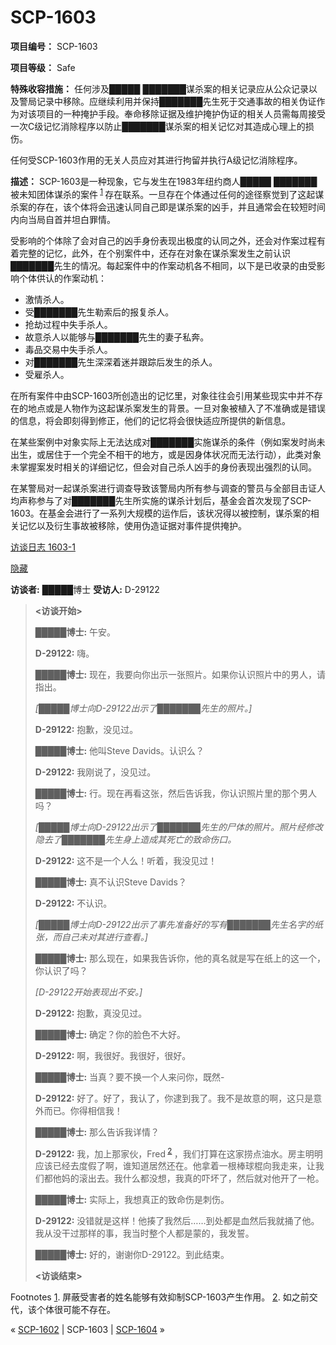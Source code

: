 # SCP-1603
                        


**项目编号：** SCP-1603

**项目等级：** Safe

**特殊收容措施：** 任何涉及█████ ███████谋杀案的相关记录应从公众记录以及警局记录中移除。应继续利用并保持███████先生死于交通事故的相关伪证作为对该项目的一种掩护手段。奉命移除证据及维护掩护伪证的相关人员需每周接受一次C级记忆消除程序以防止███████谋杀案的相关记忆对其造成心理上的损伤。

任何受SCP-1603作用的无关人员应对其进行拘留并执行A级记忆消除程序。

**描述：** SCP-1603是一种现象，它与发生在1983年纽约商人█████ ███████被未知团体谋杀的案件<sup class='footnoteref'>
 <a shape='rect' class='footnoteref' id='footnoteref-1' href='javascript:;' onclick='WIKIDOT.page.utils.scrollToReference(&apos;footnote-1&apos;)'>1</a>
</sup> 存在联系。一旦存在个体通过任何的途径察觉到了这起谋杀案的存在，该个体将会迅速认同自己即是谋杀案的凶手，并且通常会在较短时间内向当局自首并坦白罪情。

受影响的个体除了会对自己的凶手身份表现出极度的认同之外，还会对作案过程有着完整的记忆，此外，在个别案件中，还存在对象在谋杀案发生之前认识███████先生的情况。每起案件中的作案动机各不相同，以下是已收录的由受影响个体供认的作案动机：

- 激情杀人。
- 受███████先生勒索后的报复杀人。
- 抢劫过程中失手杀人。
- 故意杀人以能够与███████先生的妻子私奔。
- 毒品交易中失手杀人。
- 对███████先生深深着迷并跟踪后发生的杀人。
- 受雇杀人。

在所有案件中由SCP-1603所创造出的记忆里，对象往往会引用某些现实中并不存在的地点或是人物作为这起谋杀案发生的背景。一旦对象被植入了不准确或是错误的信息，将会即刻得到修正，他们的记忆将会很快适应所提供的新信息。

在某些案例中对象实际上无法达成对███████实施谋杀的条件（例如案发时尚未出生，或居住于一个完全不相干的地方，或是因身体状况而无法行动），此类对象未掌握案发时相关的详细记忆，但会对自己杀人凶手的身份表现出强烈的认同。

在某警局对一起谋杀案进行调查导致该警局内所有参与调查的警员与全部目击证人均声称参与了对███████先生所实施的谋杀计划后，基金会首次发现了SCP-1603。在基金会进行了一系列大规模的运作后，该状况得以被控制，谋杀案的相关记忆以及衍生事故被移除，使用伪造证据对事件提供掩护。


<a shape='rect' class='collapsible-block-link' href='javascript:;'>&#35775;&#35848;&#26085;&#24535;&#160;1603-1</a>

<a shape='rect' class='collapsible-block-link' href='javascript:;'>&#38544;&#34255;</a>

**访谈者:**  █████博士
**受访人:**  D-29122


> **<访谈开始>** 
> 
> **█████博士:**  午安。
> 
> **D-29122:**  嗨。
> 
> **█████博士:**  现在，我要向你出示一张照片。如果你认识照片中的男人，请指出。
> 
> *[█████博士向D-29122出示了███████先生的照片。]* 
> 
> **D-29122:**  抱歉，没见过。
> 
> **█████博士:**  他叫Steve Davids。认识么？
> 
> **D-29122:**  我刚说了，没见过。
> 
> **█████博士:**  行。现在再看这张，然后告诉我，你认识照片里的那个男人吗？
> 
> *[█████博士向D-29122出示了███████先生的尸体的照片。照片经修改隐去了███████先生身上造成其死亡的致命伤口。* 
> 
> **D-29122:**  这不是一个人么！听着，我没见过！
> 
> **█████博士:**  真不认识Steve Davids？
> 
> **D-29122:**  不认识。
> 
> *[█████博士向D-29122出示了事先准备好的写有███████先生名字的纸张，而自己未对其进行查看。]* 
> 
> **█████博士:**  那么现在，如果我告诉你，他的真名就是写在纸上的这一个，你认识了吗？
> 
> *[D-29122开始表现出不安。]* 
> 
> **D-29122:**  抱歉，真没见过。
> 
> **█████博士:**  确定？你的脸色不大好。
> 
> **D-29122:**  啊，我很好。我很好，很好。
> 
> **█████博士:**  当真？要不换一个人来问你，既然-
> 
> **D-29122:**  好了。好了，我认了，你逮到我了。我不是故意的啊，这只是意外而已。你得相信我！
> 
> **█████博士:**  那么告诉我详情？
> 
> **D-29122:**  我，加上那家伙，Fred<sup class='footnoteref'>
 <a shape='rect' class='footnoteref' id='footnoteref-2' href='javascript:;' onclick='WIKIDOT.page.utils.scrollToReference(&apos;footnote-2&apos;)'>2</a>
</sup>，我们打算在这家捞点油水。房主明明应该已经去度假了啊，谁知道居然还在。他拿着一根棒球棍向我走来，让我们都他妈的滚出去。我什么都没想，我真的吓坏了，然后就对他开了一枪。
> 
> **█████博士:**  实际上，我想真正的致命伤是刺伤。
> 
> **D-29122:**  没错就是这样！他揍了我然后……到处都是血然后我就捅了他。我从没干过那样的事，我当时整个人都是蒙的，我发誓。
> 
> **█████博士:**  好的，谢谢你D-29122。到此结束。
> 
> **<访谈结束>** 
> 





Footnotes
<a shape='rect' href='javascript:;' onclick='WIKIDOT.page.utils.scrollToReference(&apos;footnoteref-1&apos;)'>1</a>. 屏蔽受害者的姓名能够有效抑制SCP-1603产生作用。
<a shape='rect' href='javascript:;' onclick='WIKIDOT.page.utils.scrollToReference(&apos;footnoteref-2&apos;)'>2</a>. 如之前交代，该个体很可能不存在。



« [SCP-1602](/scp-1602) | SCP-1603 | [SCP-1604](/scp-1604) »





                    